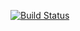 
[![Build Status](https://travis-ci.org/YOUR/PROJECT.svg?branch=master)](https://travis-ci.org/YOUR/PROJECT)
